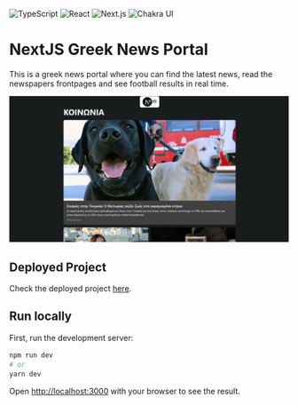 ![TypeScript](https://img.shields.io/badge/TypeScript-%233178C6.svg?style=flat&logo=typescript&logoColor=white) ![React](https://img.shields.io/badge/React-%2361DAFB.svg?style=flat&logo=react&logoColor=white) ![Next.js](https://img.shields.io/badge/Next.js-%230070f3.svg?style=flat&logo=next.js&logoColor=white) ![Chakra UI](https://img.shields.io/badge/Chakra%20UI-%237900FF.svg?style=flat&logo=chakra-ui&logoColor=white)

# NextJS Greek News Portal

This is a greek news portal where you can find the latest news, read the newspapers frontpages and see football results in real time.

![Preview](https://raw.githubusercontent.com/Stef-Lev/news-portal/main/public/preview.png)

## Deployed Project

Check the deployed project [here](https://gr-news-portal.vercel.app/).

## Run locally

First, run the development server:

```bash
npm run dev
# or
yarn dev
```

Open [http://localhost:3000](http://localhost:3000) with your browser to see the result.

